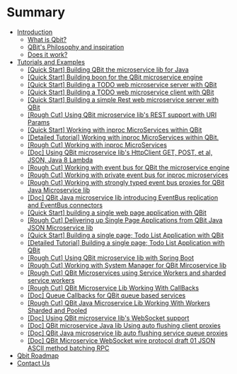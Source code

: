 # Summary

* [Introduction](README.md)
   * [What is Qbit?](what_is_qbit.md)
   * [QBit's Philosophy and inspiration](qbits_philosophy_and_inspiration.md)
   * [Does it work?](does_it_work.md)
* [Tutorials and Examples](tutorials_and_examples/README.md)
   * [[Quick Start] Building QBit the microservice lib for Java](tutorials_and_examples/[quick_start]_building_qbit_the_microservice_lib_for_java.md)
   * [[Quick Start] Building boon for the QBit microservice engine](tutorials_and_examples/[quick_start]_building_boon_for_the_qbit_microservice_engine.md)
   * [[Quick Start] Building a TODO web microservice server with QBit](tutorials_and_examples/[quick_start]_building_a_todo_web_microservice_server_with_qbit.md)
   * [[Quick Start] Building a TODO web microservice client with QBit](tutorials_and_examples/[quick_start]_building_a_todo_web_microservice_client_with_qbit.md)
   * [[Quick Start] Building a simple Rest web microservice server with QBit](tutorials_and_examples/[quick_start]_building_a_simple_rest_web_microservice_server_with_qbit.md)
   * [[Rough Cut] Using QBit microservice lib's REST support with URI Params](tutorials_and_examples/[rough_cut]_using_qbit_microservice_libs_rest_support_with_uri_params.md)
   * [[Quick Start] Working with inproc MicroServices within QBit](tutorials_and_examples/[quick_start]_working_with_inproc_microservices_within_qbit.md)
   * [[Detailed Tutorial] Working with inproc MicroServices within QBit.](tutorials_and_examples/[detailed_tutorial]_working_with_inproc_microservices_within_qbit.md)
   * [[Rough Cut] Working with inproc MicroServices](tutorials_and_examples/[rough_cut]_working_with_inproc_microservices.md)
   * [[Doc] Using QBit microservice lib's HttpClient GET, POST, et al, JSON, Java 8 Lambda](tutorials_and_examples/[doc]_using_qbit_microservice_libs_httpclient_get,_post,_et_al,_json,_java_8_lambda.md)
   * [[Rough Cut] Working with event bus for QBit the microservice engine](tutorials_and_examples/[rough_cut]_working_with_event_bus_for_qbit_the_microservice_engine.md)
   * [[Rough Cut] Working with private event bus for inproc microservices](tutorials_and_examples/[rough_cut]_working_with_private_event_bus_for_inproc_microservices.md)
   * [[Rough Cut] Working with strongly typed event bus proxies for QBit Java Microservice lib](tutorials_and_examples/[rough_cut]_working_with_strongly_typed_event_bus_proxies_for_qbit_java_microservice_lib.md)
   * [[Doc] QBit Java microservice lib introducing EventBus replication and EventBus connectors](tutorials_and_examples/[doc]_qbit_java_microservice_lib_introducing_eventbus_replication_and_eventbus_connectors.md)
   * [[Quick Start] building a single web page application with QBit](tutorials_and_examples/[quick_start]_building_a_single_web_page_application_with_qbit.md)
   * [[Rough Cut] Delivering up Single Page Applications from QBit Java JSON Microservice lib](tutorials_and_examples/[rough_cut]_delivering_up_single_page_applications_from_qbit_java_json_microservice_lib.md)
   * [[Quick Start] Building a single page; Todo List Application with QBit](tutorials_and_examples/[quick_start]_building_a_single_page_todo_list_application_with_qbit.md)
   * [[Detailed Tutorial] Building a single page; Todo List Application with QBit](tutorials_and_examples/[detailed_tutorial]_building_a_single_page_todo_list_application_with_qbit.md)
   * [[Rough Cut] Using QBit microservice lib with Spring Boot](tutorials_and_examples/[rough_cut]_using_qbit_microservice_lib_with_spring_boot.md)
   * [[Rough Cut] Working with System Manager for QBit Mircoservice lib](tutorials_and_examples/[rough_cut]_working_with_system_manager_for_qbit_mircoservice_lib.md)
   * [[Rough Cut] QBit Microservices using Service Workers and sharded service workers](tutorials_and_examples/[rough_cut]_qbit_microservices_using_service_workers_and_sharded_service_workers.md)
   * [[Rough Cut] QBit Microservice Lib Working With CallBacks](tutorials_and_examples/[rough_cut]_qbit_microservice_lib_working_with_callbacks.md)
   * [[Doc] Queue Callbacks for QBit queue based services](tutorials_and_examples/[doc]_queue_callbacks_for_qbit_queue_based_services.md)
   * [[Rough Cut] QBit Java Microservice Lib Working With Workers Sharded and Pooled](tutorials_and_examples/[rough_cut]_qbit_java_microservice_lib_working_with_workers_sharded_and_pooled.md)
   * [[Doc] Using QBit microservice lib's WebSocket support](tutorials_and_examples/[doc]_using_qbit_microservice_libs_websocket_support.md)
   * [[Doc] QBit microservice Java lib Using auto flushing client proxies](tutorials_and_examples/[doc]_qbit_microservice_java_lib_using_auto_flushing_client_proxies.md)
   * [[Doc] QBit Java microservice lib auto flushing service queue proxies](tutorials_and_examples/[doc]_qbit_java_microservice_lib_auto_flushing_service_queue_proxies.md)
   * [[Doc] QBit Microservice WebSocket wire protocol draft 01   JSON ASCII method batching RPC](tutorials_and_examples/[doc]_qbit_microservice_websocket_wire_protocol_draft_01___json_ascii_method_batching_rpc.md)
* [Qbit Roadmap](qbit_roadmap/README.md)
* [Contact Us](contact_us/README.md)


